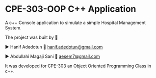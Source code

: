 # CPE-303-OOP C++ Application

A c++ Console application to simulate a simple Hospital Management System.

The project was built by :arrow_down_small:

:arrow_forward: Hanif Adedotun :e-mail: [hanif.adedotun@gmail.com](mailto:hanif.adedotun@gmail.com)

:arrow_forward: Abdullahi Magaji Sani :e-mail: [aesem7@gmail.com](mailto:aesem7@gmail.com)

It was developed for CPE-303 an Object Oriented Programming Class in c++.
